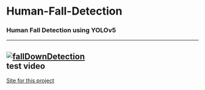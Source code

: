 # Human-Fall-Detection
### Human Fall Detection using YOLOv5  
---
[![fallDownDetection](https://img.youtube.com/vi/T6aqKgTGTCQ/0.jpg)](https://youtube.com/T6aqKgTGTCQ)  
test video  
---
[Site for this project](https://sites.google.com/view/humanfalldetection/%ED%99%88)  
